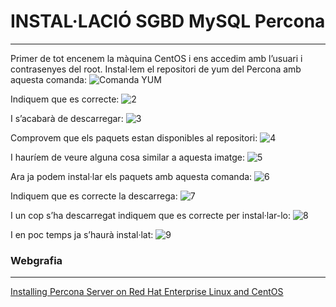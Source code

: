 # INSTAL·LACIÓ SGBD MySQL Percona
***
Primer de tot encenem la màquina CentOS i ens accedim amb l’usuari i contrasenyes del root.
Instal·lem el repositori de yum del Percona amb aquesta comanda:
![Comanda YUM](https://i.imgur.com/YDV2Aev.png)

Indiquem que es correcte:
![2](https://i.imgur.com/VMkZppq.png)

I s’acabarà de descarregar:
![3](https://i.imgur.com/CYRZXGc.png)

Comprovem que els paquets estan disponibles al repositori:
![4](https://i.imgur.com/nkkdBZG.png)

I hauríem de veure alguna cosa similar a aquesta imatge:
![5](https://i.imgur.com/eQT3t4J.png)

Ara ja podem instal·lar els paquets amb aquesta comanda:
![6](https://i.imgur.com/vVNlYZH.png)

Indiquem que es correcte la descarrega:
![7](https://i.imgur.com/A2o0HQU.png)

I un cop s’ha descarregat indiquem que es correcte per instal·lar-lo:
![8](https://i.imgur.com/r4BtL9F.png)

I en poc temps ja s’haurà instal·lat:
![9](https://i.imgur.com/dhw9oe2.png)

### Webgrafia
***
[Installing Percona Server on Red Hat Enterprise Linux and CentOS](https://www.percona.com/doc/percona-server/LATEST/installation/yum_repo.html)
